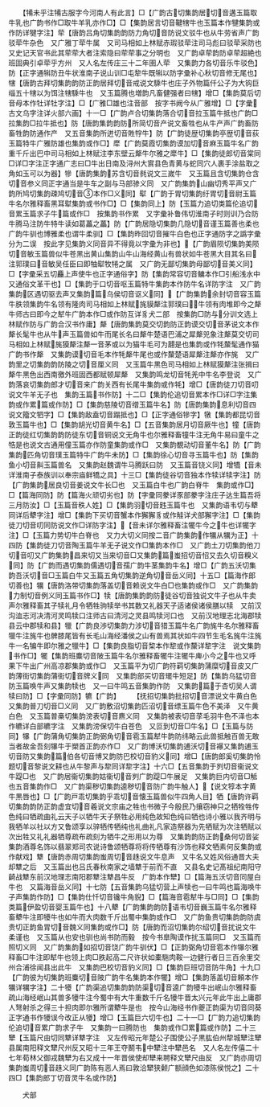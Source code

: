 <!-- { "loadSidebar": true } -->
　　【犕未乎注犕古服字今河南人有此言】□【广韵古切集韵居切音遘玉篇取牛乳也广韵书作□取牛羊乳亦作□】□【集韵居言切音鞬犗牛也玉篇本作犍集韵或作防详犍字注】荦【唐韵吕角切集韵韵防力角切音防说文驳牛也从牛劳省声广韵驳荦牛杂色　又广雅丁荦牛属　又司马相如上林赋赤瑕驳荦注司马彪曰驳荦采防也　又史记天官书此其荦荦大者注索隐曰荦荦事之分明也　又广韵卓荦韵防卓荦超絶也班固典引卓荦乎方州　又人名左传庄三十二年圉人荦　又集韵力各切音乐牛驳色】防【正字通犐防丑牛状淮南子说山训□屯犂牛既犐以防字彚补心秋切音修无尾也】犗【唐韵古拜切集韵韵防正韵居拜切音戒说文騬牛也庄子外物篇仟公子为大钩巨缁五十犗以为饵注犗騬牛也　又玉篇腾也増韵凡畜健强者曰犗】增□【集韵莫后切音母本作牡详牡字注】□【广雅□雄也注音部　按字书阙今从广雅增】□【字彚古文乌字注详火部六画】十一□【广韵卢合切集韵落合切音拉玉篇牛抵也广韵□拉集韵□拉牛抵也】防【唐韵集韵韵防所简切音产说文畜牲也从牛产声广韵畜防畜牲韵防通作产　又五音集韵所迸切音貹牸牛】防【广韵徒歴切集韵亭歴切音荻玉篇特牛广雅防雄也集韵或作□】犘【广韵莫霞切集韵谟加切音麻玉篇牛名广韵重千斤出巴中司马相如上林赋注李东壁云犛牛尔雅之犘牛】□【集韵徒郎切音棠同□详□字注正字通广志曰□牛出日南及浔州大賔县色青黄与蛇同穴人裹手涂盐取之角如玉可以为器】犙【唐韵集韵苏含切音毵说文三嵗牛　又玉篇且含切集韵仓含切音参义同正字通当是牛车之副与马部骖义同　又广韵集韵山幽切秀平声又广韵所鸠切集韵疎鸠切音本作□义同】犚【广韵于胃切集韵纡胃切音尉玉篇牛名尔雅释畜黑耳犚集韵或书作□】□【集韵同上】防【玉篇力追切类篇伦追切音累玉篇求子牛篇或作□　按集韵书作累　又字彚补鲁伟切淮南子时则训乃合防牛腾马注防牛特牛读如葛藟之藟】防【广韵居隐切集韵几隐切音谨玉篇善也柔也广韵牛驯也博雅柔也谓牛柔驯】□【集韵昨回切音摧牛白色也正字通防字之譌字彚分为二误　按此字见集韵义同音异不得竟以字彚为非也】【广韵眉陨切集韵美陨切音敏玉篇兽似牛苍黑出黄山集韵山牛山海经黄山有兽状如牛苍黑大目其名曰注郭璞曰音敏吴任臣曰即牰犚牧犈之属　又广韵无鄙切集韵母鄙切音美义同】□【字彚采五切麤上声使牛也正字通俗字】防【集韵常容切音鳙本作□引船浅水中　又通俗文革干也】□【集韵于口切音呕玉篇特牛集韵本作防牛名详防字注　又广韵集韵区遇切驱去声又集韵篇乌侯切音讴义同】【广韵集韵余封切音容玉篇牛胅领集韵牛名领有隆肉司马相如上林赋旄貘犛注郭璞曰牛领有肉堆即今之犛牛师古曰即今之犎牛广韵本作□或作防互详豸犬二部　按集韵□防与分训文选上林赋作防与广韵合汉书作庸】犛【唐韵集韵莫交切韵防正韵谟交切音茅说文本作犛长髦牛也从牛声玉篇兽如牛而尾长名曰犛牛楚语巴浦之犀犛兕象注犛莫交切司马相如上林赋旄獏犛注犛一音茅或以为猫牛毛可为翿是也集韵或作牦斄髦通作猫广韵书作犛　又集韵谟切音毛本作牦犛牛尾也或作斄楚语犀犛注犛亦作旄　又广韵里之切集韵韵防陵之切音厘义同　又玉篇牛黒色司马相如上林赋獏犛注张揖曰犛牛黒色出西南徼外班固西都赋顿犀犛　又集韵鸣龙切音牦羌中牛名李登说　又广韵落哀切集韵郎才切音来广韵关西有长尾牛集韵或作牦】增□【唐韵徒刀切音叨说文牛羊无子也　集韵玉篇书作防】十二□【集韵伦追切音累本作□详□字注集韵或作累篇或作防】□【集韵慈陵切音缯玉篇牛名】防【唐韵集韵息利切音四说文籀文牭字】□【集韵敌盍切音蹋抵也】□【正字通俗犙字】犜【集韵都昆切音敦玉篇牛也】□【集韵胡光切音黄牛名】□【五音集韵居月切音厥牛也】犝【唐韵正韵徒红切集韵韵防徒东切音铜说文无角牛也尔雅释畜犝牛注无角牛易曰童牛之牿是也说文古通用僮玉篇亦作防童集韵或作□　又集韵覩动切音董牛名】防【广韵集韵匹角切音璞玉篇特牛广韵牛未防】□【集韵徐心切音寻玉篇牛也】防【集韵鱼小切音鼼玉篇兽名　又集韵赵魏谓牛马腾跃曰防　又玉篇音铙义同】增犞【音未详淮南子泰族训以奉宗庙鲜犞之具】十三□【集韵徒谷切音独本作犊详犊字注】防【广韵集韵居良切音姜说文牛长□也　又玉篇白牛也广韵白脊牛　集韵或作□】□【篇海同防】防【篇海火顽切劣也】防【字彚同豢详豕部豢字注庄子达生篇吾将三月防汝】□【玉篇音秩人姓】□【集韵羽切音韪玉篇牛也　又集韵语韦切与犩同详后犩字注】增□【集韵下买切音蟹本作獬獬豸或作觟详犬部獬字注】□【集韵徒刀切音叨同防说文作□详防字注】【音未详尔雅释畜注犤牛今之牛也详犤字注】□【玉篇力势切牛白脊也　又力大切义同按二音广韵集韵作犡从犡为正】十四防【集韵徒刀切音陶玉篇牛羊无子说文作□集韵本作□　又广韵土刀切集韵他刀切音叨又广韵集韵昌来切又当来切音□又集韵篇蚩招切音怊又去久切音糗义同】防【广韵而遇切集韵儒遇切音孺广韵牛茎集韵牛名】增□【广韵五沃切集韵吾沃切音□玉篇白牛又玉篇五角切集韵逆角切音岳义同】十五□【篇海作郎切善也】犡【唐韵洛带切集韵落盖切音赖说文牛白□也集韵或作□　又广韵集韵力制切音例义同玉篇书作□】犊【唐韵集韵韵防徒谷切音独说文牛子也从牛卖声尔雅释畜其子犊礼月令牺牲驹犊举书其数又礼器天子适诸侯诸侯膳以犊　又前汉沟洫志河决清河灵鸣犊口注师古曰清河之灵县鸣犊河口也　又前汉地理志北海郡犊县云中郡犊和县】犣【广韵良渉切集韵力涉切音猎玉篇牛名广韵旄牛名尔雅释畜犣牛注旄牛也髀膝尾皆有长毛山海经潘侯之山有兽焉其状如牛四节生毛名旄牛注旄牛一名犏牛即尔雅之犣牛】□【集韵良脂切音棃本作犂或作斄详犂字注　说文集韵书作□】犤【集韵班麋切音陂玉篇牛名尔雅释畜犤牛注犤牛庳小今之牛也又呼果下牛出广州高凉郡集韵或作□　又玉篇平为切广韵符羁切集韵蒲糜切音皮又广韵薄街切集韵蒲街切音牌义同　又集韵部买切音矲牛短足】防【集韵乌猛切音防玉篇唤牛声又集韵犊也　又一曰牛鸣五音集韵作防　又集韵篇于杏切吴人谓犊曰防】□【字彚同防】犥【广韵】
　　【抚招切集韵批招切音漂说文牛黄白色　又集韵普刀切音□义同　又广韵敷沼切集韵匹沼切音缥玉篇牛色不美泽　又牛黄白色　又玉篇普槀切集韵滂表切音麃义同　又集韵被表切音莩毛羽牛色不泽也本作皫详白部皫字注　又集韵滂保切牛白苍色　又叵到切音□牛名】□【玉篇与防同】犦【广韵蒲角切集韵正韵弼角切音雹玉篇犎牛韵防纬略云此兽抵触百兽无敢当者故金吾刻犦牛于槊首正韵亦作□　又广韵博沃切集韵逋沃切音襮又集韵逋玉切音防又集韵篇伯各切音博又韵防巴校切音豹义同】增□【唐韵郎奚切集韵怜题切音黎说文耕也从牛黎声与犂同详犂字注】十六□【五音集韵于刿切音衞说文牛踶□也　又广韵居衞切集韵姑衞切音刿广韵踶□牛展足　又集韵巨内切音□觝也五音集韵作□　又广韵渠秽切集韵逵秽切音防广韵牛触人】【说文犉本字黄牛黒唇也】□【广韵戸乖切集韵乎乖切音懐玉篇兽似牛四角人目】牺【唐韵许羁切集韵韵防正韵虚宜切音羲说文宗庙之牲也书微子今殷民乃攘窃神只之牺牷牲传色纯曰牺疏曲礼云天子以牺牛天子祭牲必用纯色故知色纯曰牺也诗小雅以我齐明与我牺羊以社以方又鲁颂享以骍牺传牺纯也礼曲礼凡家造祭器为先牺赋为次注牺赋以次出牲又礼礼器牺尊疏布疏刻为牺牛之形用以为尊　又集韵韵防正韵桑何切音娑集韵酒尊名饰以翡翠郑司农说诗鲁颂牺尊将将传牺尊有沙饰也释文牺素何反集韵或作献戏】犨【唐韵赤周切集韵蚩周切音趎说文牛息声　又牛名又姓风俗通晋大夫却犨之后　又玉篇出也吕氏春秋南家之墙犨于前而不直　又县名史记髙祖纪南阳守齮战犨东前汉地理志南阳郡犨注犨昌牛反　广韵本作犫】□【篇海五沃切音同屋白牛也　又篇海音岳义同】十七防【五音集韵乌猛切营上声犊也一曰牛鸣也篇海唤牛子声集韵作防】□【集韵仕忏切音镵牛角貎】□【篇海音雹犎牛与□同】□【集韵类篇伊盈切音婴玉篇牛也】十八犩【广韵集韵韵防语韦切音巍玉篇牛名尔雅释畜犩牛注即犪牛也如牛而大肉数千斤出蜀中集韵或作□　又广韵鱼贵切集韵韵防虞贵切正韵鱼胃切音魏义同集韵或作□】防【唐韵而沼切集韵尔绍切音扰说文牛柔谨也　又玉篇从也安也驯也尚书防而毅　按今书臯陶谟作扰玉篇同□　又玉篇而照切义同　又广韵集韵如招切音饶广韵牛驯伏】□【正韵弼角切音雹本作犦尔雅释畜□牛注即犎牛也领上肉□胅起高二尺许状如橐駞肉鞍一边健行者日三百余里交州合浦徐闻县出此牛　又集韵巴校切音豹义同】□【集韵巨班切音防牛角】十九□【广韵彼为切集韵班麋切音陂广韵牛名集韵本作犤】增□【集韵落盖切音頼本作犡详犡字注】二十犪【广韵渠追切集韵韵防渠切音逵广韵犪牛出岷山尔雅释畜疏山海经岷山其兽多犪牛注今蜀中有大牛重数千斤名犪牛晋太兴元年此牛出上庸郡人弩射杀之得三十担肉即尔雅所谓犩牛是也　按今山海经书作夔正韵渠为切音同葵正字通书作犪误今改正从犪】增□【玉篇巨六切牛也】二十一□【广韵力追切集韵伦追切音累广韵求子牛　又集韵一曰腾防也　集韵或作□累篇或作防】二十三犫【玉篇尺由切同犨详犨字注　又左传昭元年楚公子围使公子黒肱伯州犂城犫注犫县属南阳释文犫尺州反又昭十三年王夺鬭韦中犫注中犫邑名　又人名左传僖二十七年荀林父御戎魏犫为右又成十一年晋侯使却犫来聘释文犫尺由反　又广韵亦周切集韵蚩周切音趎义同广韵陈有恶人焉曰敦洽犫狭颡广额顔色如漆陈侯悦之】二十四□【集韵郎丁切音灵牛名或作防】



　　犬部
